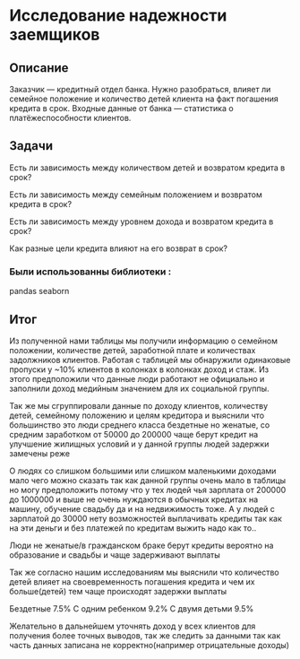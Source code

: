 # Исследование надежности заемщиков
## Описание
Заказчик — кредитный отдел банка. Нужно разобраться, влияет ли семейное положение и количество детей клиента на факт погашения кредита в срок. Входные данные от банка — статистика о платёжеспособности клиентов.
## Задачи
Есть ли зависимость между количеством детей и возвратом кредита в срок?

Есть ли зависимость между семейным положением и возвратом кредита в срок?

Есть ли зависимость между уровнем дохода и возвратом кредита в срок?

Как разные цели кредита влияют на его возврат в срок?

### Были использованны библиотеки :
pandas 
seaborn 

## Итог

Из полученной нами таблицы мы получили информацию о семейном положении, количестве детей, заработной плате и количествах задолжников клиентов. Работая с таблицей мы обнаружили одинаковые пропуски у ~10% клиентов в колонках в колонках доход и стаж. Из этого предположили что данные люди работают не официально и заполнили доход медийным значением для их социальной группы.

Так же мы сгруппировали данные по доходу клиентов, количеству детей, семейному положению и целям кредитора и выяснили что большинство это люди среднего класса бездетные но женатые, со средним заработком от 50000 до 200000 чаще берут кредит на улучшение жилищных условий и у данной группы людей задержки замечены реже

О людях со слишком большими или слишком маленькими доходами мало чего можно сказать так как данной группы очень мало в таблицы но могу предположить потому что у тех людей чья зарплата от 200000 до 1000000 и выше не очень нуждаются в обычных кредитах на машину, обучение свадьбу да и на недвижимость тоже. А у людей с зарплатой до 30000 нету возможностей выплачивать кредиты так как на эти деньги и без платежей по кредитам выжить надо как то..

Люди не женатые/в гражданском браке берут кредиты вероятно на образование и свадьбы и чаще задерживают выплаты

Так же согласно нашим исследованиям мы выяснили что количество детей влияет на своевременность погашения кредита и чем их больше(детей) тем чаще происходят задержки выплаты

Бездетные 7.5% С одним ребенком 9.2% С двумя детьми 9.5%

Желательно в дальнейшем уточнять доход у всех клиентов для получения более точных выводов, так же следить за данными так как часть данных записана не корректно(например отрицательные доходы)
